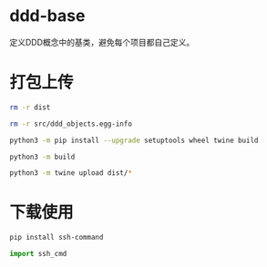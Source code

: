 # ddd-base

定义DDD概念中的基类，避免每个项目都自己定义。

# 打包上传
```bash
rm -r dist

rm -r src/ddd_objects.egg-info

python3 -m pip install --upgrade setuptools wheel twine build

python3 -m build

python3 -m twine upload dist/*
```
# 下载使用
```bash
pip install ssh-command
```
```python
import ssh_cmd
```